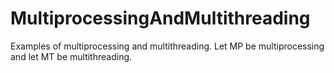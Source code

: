 # MultiprocessingAndMultithreading
Examples of multiprocessing and multithreading. Let MP be multiprocessing and let MT be multithreading. 
